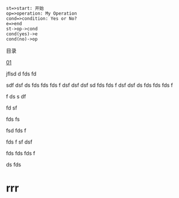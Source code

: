 ```flow
st=>start: 开始
op=>operation: My Operation
cond=>condition: Yes or No?
e=>end
st->op->cond
cond(yes)->e
cond(no)->op
```

[]()




目录

[01](#rrr)

jflsd
d
fds
fd

sdf
dsf
ds
fds
fds
fds
f
dsf
dsf
dsf
sd
fds
fds
f
dsf
dsf
ds
fds
fds
fds
f

f
ds
s
df


fd
sf


fds
fs



fsd
fds
f


fds
f
sf
dsf



fds
fds
fds
f


ds
fds

# rrr